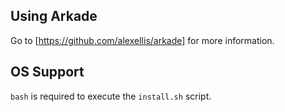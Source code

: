 ## Using Arkade

Go to [https://github.com/alexellis/arkade] for more information.


## OS Support

`bash` is required to execute the `install.sh` script.
